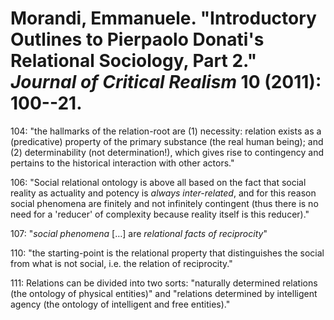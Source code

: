 Morandi, Emmanuele. "Introductory Outlines to Pierpaolo Donati's Relational Sociology, Part 2." *Journal of Critical Realism* 10 (2011): 100--21.
===

104:  "the hallmarks of the relation-root are (1) necessity: relation exists as a (predicative) property of the primary substance (the real human being); and (2) determinability (not determination!), which gives rise to contingency and pertains to the historical interaction with other actors."

106:  "Social relational ontology is above all based on the fact that social reality as actuality and potency is *always inter-related*, and for this reason social phenomena are finitely and not infinitely contingent (thus there is no need for a 'reducer' of complexity because reality itself is this reducer)."

107:  "*social phenomena* […] are *relational facts of reciprocity*"

110:  "the starting-point is the relational property that distinguishes the social from what is not social, i.e. the relation of reciprocity."

111:  Relations can be divided into two sorts: "naturally determined relations (the ontology of physical entities)" and "relations determined by intelligent agency (the ontology of intelligent and free entities)."